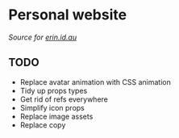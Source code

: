 # Personal website

_Source for [erin.id.au]_

[erin.id.au]: https://erin.id.au

## TODO

- Replace avatar animation with CSS animation
- Tidy up props types
- Get rid of refs everywhere
- Simplify icon props
- Replace image assets
- Replace copy
